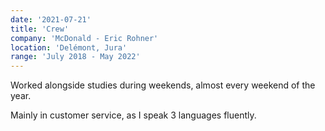 ```yaml
---
date: '2021-07-21'
title: 'Crew'
company: 'McDonald - Eric Rohner'
location: 'Delémont, Jura'
range: 'July 2018 - May 2022'
---
```


Worked alongside studies during weekends, almost every weekend of the year.

Mainly in customer service, as I speak 3 languages ​​fluently.
